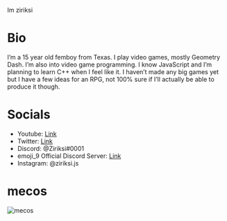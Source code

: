 Im ziriksi

# Bio
I’m a 15 year old femboy from Texas. I play video games, mostly Geometry Dash. I’m also into video game programming. I know JavaScript and I’m planning to learn C++ when I feel like it. I haven’t made any big games yet but I have a few ideas for an RPG, not 100% sure if I’ll actually be able to produce it though. 

# Socials
- Youtube: [Link](https://youtube.com/ziriksi)
- Twitter: [Link](https://twitter.com/far__t)
- Discord: @Ziriksi#0001
- emoji_9 Official Discord Server: [Link](https://discord.gg/Nx6ErvNeQb)
- Instagram: @ziriksi.js

# mecos
![mecos](https://cdn.discordapp.com/attachments/812568192642711592/874192409964208148/image0.png)
